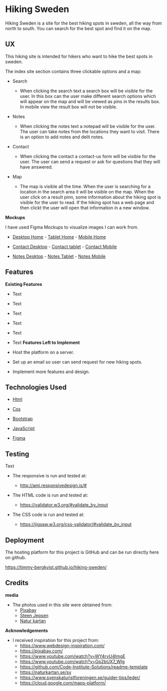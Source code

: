 # Hiking Sweden
Hiking Sweden is a site for the best hiking spots in sweden, all the way from north to south.
You can search for the best spot and find it on the map.
## UX

This hiking site is intended for hikers who want to hike the best spots in sweden.

The index site section contains three clickable options and a map:

- Search
  - When clicking the search text a search box will be visible for the user. In this box can the user make 
    different search options which will appear on the map and will be viewed as pins in the results box. 
    In mobile view the result box will not be visible.
  
- Notes
  - When clicking the notes text a notepad will be visible for the user. The user can take notes from the
    locations they want to visit. There is an option to add notes and delit notes.
  
- Contact
  - When clicking the contact a contact-us form will be visible for the user. The user can send a
    request or ask for questions that they will have answered.

- Map
  - The map is visible all the time. When the user is searching for a location in the search area it will be
    visible on the map. When the user click on a result pinn, some information about the hiking spot is visible
    for the user to read. If the hiking spot has a web page and then clickt the user will open that information in
    a new window.


**Mockups**
  
  I have used Figma Mockups to visualize images I can work from.

- <a href="/assets/mockups/desktop-home-mockup.jpg" target="_blank">Desktop Home</a> - <a href="/assets/mockups/tablet-home-mockup.jpg" target="_blank">Tablet Home</a> - <a href="/assets/mockups/mobile-home-mockup.jpg" target="_blank">Mobile Home</a>

- <a href="/assets/mockups/desktop-contact-mockup.jpg" target="_blank">Contact Desktop</a> - <a href="/assets/mockups/tablet-contact-mockup.jpg" target="_blank">Contact tablet</a> - <a href="/assets/mockups/mobile-contact-mockup.jpg" target="_blank">Contact Mobile</a>

- <a href="/assets/mockups/desktop-notes-mockup.jpg" target="_blank">Notes Desktop</a> - <a href="/assets/mockups/tablet-notes-mockup.jpg" target="_blank">Notes Tablet</a> - <a href="/assets/mockups/mobile-notes-mockup.jpg" target="_blank">Notes Mobile</a>


## Features

**Existing Features**

- Text
- Text
- Text
- Text
- Text
- Text
**Features Left to Implement**

- Host the platform on a server.
- Set up an email so user can send request for new hiking spots.
- Implement more features and design.

## Technologies Used
- <a href="https://en.wikipedia.org/wiki/HTML" target="_blank"> Html </a>
  
- <a href="https://en.wikipedia.org/wiki/Cascading_Style_Sheets" target="_blank"> Css </a>

- <a href="https://getbootstrap.com/" target="_blank"> Bootstrap </a>

- <a href="https://en.wikipedia.org/wiki/JavaScript" target="_blank"> JavaScript </a>

- <a href="https://www.figma.com/" target="_blank"> Figma </a>
  
## Testing 

Text

  - The responsive is run and tested at:
    - http://ami.responsivedesign.is/#

  - The HTML code is run and tested at:
    - https://validator.w3.org/#validate_by_input
  
  - The CSS code is run and tested at:
    - https://jigsaw.w3.org/css-validator/#validate_by_input
    

  
## Deployment
  
  The hosting platform for this project is GitHub and can be run directly here on github.
  
  https://timmy-bergkvist.github.io/hiking-sweden/
  
## Credits
  
   **media**
  - The photos used in this site were obtained from:
    - <a href="https://pixabay.com/" target="_blank"> Pixabay </a>
    - <a href="https://pixabay.com/sv/photos/sverige-lappland-kungsleden-1093281/" target="_blank"> Steen Jepsen <a>
    - <a href="https://naturkartan.se/sv" target="_blank"> Natur kartan</a>

   **Acknowledgements**
  - I received inspiration for this project from:
    - https://www.webdesign-inspiration.com/
    - https://pixabay.com/
    - https://www.youtube.com/watch?v=WY4rvU4ImgE
    - https://www.youtube.com/watch?v=Gp2bUX7_WIg
    - https://github.com/Code-Institute-Solutions/readme-template
    - https://naturkartan.se/sv
    - https://www.svenskaturistforeningen.se/guider-tips/leder/
    - https://cloud.google.com/maps-platform/
